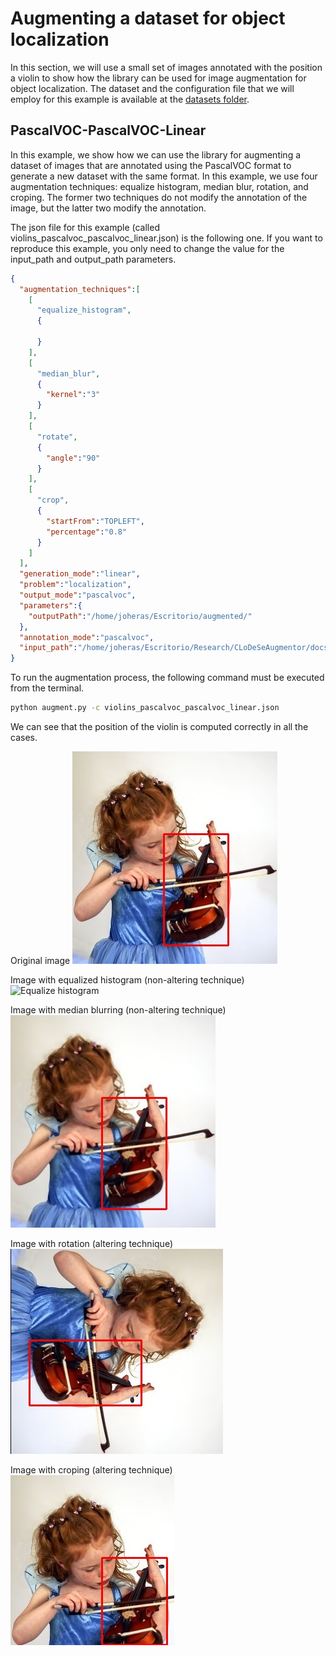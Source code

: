 # Augmenting a dataset for object localization

In this section, we will use a small set of images annotated with the position a violin to show how the library can be used for image augmentation for object localization. The dataset and the configuration file that we will employ for this example is available at the [datasets folder](datasets/localization).

## PascalVOC-PascalVOC-Linear

In this example, we show how we can use the library for augmenting a dataset of images that are annotated using the PascalVOC format to generate a new dataset with the same format. In this example, we use four augmentation techniques: equalize histogram, median blur, rotation, and croping. The former two techniques do not modify the annotation of the image, but the latter two modify the annotation. 

The json file for this example (called violins_pascalvoc_pascalvoc_linear.json) is the following one. If you want to reproduce this example, you only need to change the value for the input_path and output_path parameters.   

```json
{
  "augmentation_techniques":[
    [
      "equalize_histogram",
      {
        
      }
    ],
    [
      "median_blur",
      {
        "kernel":"3"
      }
    ],
    [
      "rotate",
      {
        "angle":"90"
      }
    ],
    [
      "crop",
      {
        "startFrom":"TOPLEFT",
        "percentage":"0.8"
      }
    ]
  ],
  "generation_mode":"linear",
  "problem":"localization",
  "output_mode":"pascalvoc",
  "parameters":{
    "outputPath":"/home/joheras/Escritorio/augmented/"
  },
  "annotation_mode":"pascalvoc",
  "input_path":"/home/joheras/Escritorio/Research/CLoDeSeAugmentor/docs/datasets/localization/violins"
}
```

To run the augmentation process, the following command must be executed from the terminal.

```cmd
python augment.py -c violins_pascalvoc_pascalvoc_linear.json
```

We can see that the position of the violin is computed correctly in all the cases. 

Original image
![Original](images/violin.jpg)

Image with equalized histogram (non-altering technique)
![Equalize histogram](images/violin1.jpg)

Image with median blurring (non-altering technique)
![Median blurring](images/violin2.jpg)

Image with rotation (altering technique)
![Rotation](images/violin3.jpg)

Image with croping (altering technique)
![Cropping](images/violin4.jpg)
